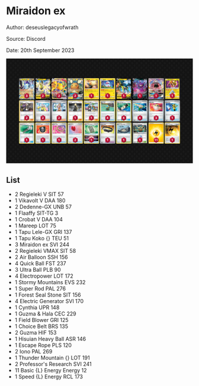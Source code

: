 # Miraidon ex

Author: deseuslegacyofwrath

Source: Discord

Date: 20th September 2023

![decklist](../../images/OBF/Miraidon%20ex/1-%20Miraidon%20ex.png)

## List

* 2 Regieleki V SIT 57
* 1 Vikavolt V DAA 180
* 2 Dedenne-GX UNB 57
* 1 Flaaffy SIT-TG 3
* 1 Crobat V DAA 104
* 1 Mareep LOT 75
* 1 Tapu Lele-GX GRI 137
* 1 Tapu Koko {} TEU 51
* 3 Miraidon ex SVI 244
* 2 Regieleki VMAX SIT 58
* 2 Air Balloon SSH 156
* 4 Quick Ball FST 237
* 3 Ultra Ball PLB 90
* 4 Electropower LOT 172
* 1 Stormy Mountains EVS 232
* 1 Super Rod PAL 276
* 1 Forest Seal Stone SIT 156
* 4 Electric Generator SVI 170
* 1 Cynthia UPR 148
* 1 Guzma & Hala CEC 229
* 1 Field Blower GRI 125
* 1 Choice Belt BRS 135
* 2 Guzma HIF 153
* 1 Hisuian Heavy Ball ASR 146
* 1 Escape Rope PLS 120
* 2 Iono PAL 269
* 1 Thunder Mountain {} LOT 191
* 2 Professor's Research SVI 241
* 11 Basic {L} Energy Energy 12
* 1 Speed {L} Energy RCL 173
